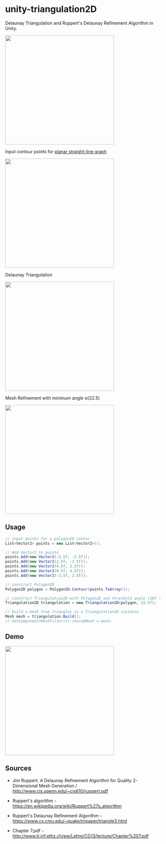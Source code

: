 unity-triangulation2D
=====================

Delaunay Triangulation and Ruppert's Delaunay Refinement Algorithm in Unity.

<img src="https://raw.githubusercontent.com/mattatz/unity-triangulation2D/master/Captures/drawing.gif" width="350px">

Input contour points for [planar straight-line graph](https://en.wikipedia.org/wiki/Planar_straight-line_graph)

<img src="https://raw.githubusercontent.com/mattatz/unity-triangulation2D/master/Captures/input.png" width="350px">

Delaunay Triangulation

<img src="https://raw.githubusercontent.com/mattatz/unity-triangulation2D/master/Captures/delaunay_triangulation.png" width="350px">

Mesh Refinement with minimum angle α(22.5)

<img src="https://raw.githubusercontent.com/mattatz/unity-triangulation2D/master/Captures/mesh_refinement.png" width="350px">

## Usage

```cs
// input points for a polygon2D contor
List<Vector2> points = new List<Vector2>();

// Add Vector2 to points
points.Add(new Vector2(-2.5f, -2.5f));
points.Add(new Vector2(2.5f, -2.5f));
points.Add(new Vector2(4.5f, 2.5f));
points.Add(new Vector2(0.5f, 4.5f));
points.Add(new Vector2(-3.5f, 2.5f));

// construct Polygon2D 
Polygon2D polygon = Polygon2D.Contour(points.ToArray());

// construct Triangulation2D with Polygon2D and threshold angle (18f ~ 27f recommended)
Triangulation2D triangulation = new Triangulation2D(polygon, 22.5f);

// build a mesh from triangles in a Triangulation2D instance
Mesh mesh = triangulation.Build();
// GetComponent<MeshFilter>().sharedMesh = mesh;
```

## Demo

<img src="https://raw.githubusercontent.com/mattatz/unity-triangulation2D/master/Captures/demo.gif" width="350px">

## Sources

- Jim Ruppert. A Delaunay Refinement Algorithm for Quality 2-Dimensional Mesh Generation / http://www.cis.upenn.edu/~cis610/ruppert.pdf

- Ruppert's algorithm - https://en.wikipedia.org/wiki/Ruppert%27s_algorithm

- Ruppert's Delaunay Refinement Algorithm - https://www.cs.cmu.edu/~quake/tripaper/triangle3.html

- Chapter 7.pdf - http://www.ti.inf.ethz.ch/ew/Lehre/CG13/lecture/Chapter%207.pdf

